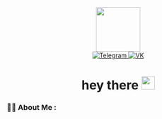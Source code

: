 <div id="header" align="center">
<img src="https://media.giphy.com/media/v1.Y2lkPTc5MGI3NjExdzJia3gzNnRtbGlrNGkzNXpjMjIzbzh4Y25zY2RrNTcxN3UzNG45aSZlcD12MV9pbnRlcm5hbF9naWZfYnlfaWQmY3Q9Zw/Y4ak9Ki2GZCbJxAnJD/giphy.gif" width="100"/>
</div>

<div id="badges" align="center">
  <a href="https://t.me/Face1ess">
    <img src="https://img.shields.io/badge/telegram-blue?logo=telegram&logoColor=white&style=for-the-badge" alt="Telegram"/>
  </a>
  <a href="https://vk.com/vasaleser">
    <img src="https://img.shields.io/badge/vk-blue?style=for-the-badge&logo=vk&logoColor=white" alt="VK"/>
  </a>
</div>
<div align="center">
  <h1>
  hey there
  <img src="https://media.giphy.com/media/hvRJCLFzcasrR4ia7z/giphy.gif" width="30px"/>
  </h1>
</div>

### :man_technologist: About Me :

<!--
**dev-c0de/dev-c0de** is a ✨ _special_ ✨ repository because its `README.md` (this file) appears on your GitHub profile.

Here are some ideas to get you started:

- 🔭 I’m currently working on ...
- 🌱 I’m currently learning ...
- 👯 I’m looking to collaborate on ...
- 🤔 I’m looking for help with ...
- 💬 Ask me about ...
- 📫 How to reach me: ...
- 😄 Pronouns: ...
- ⚡ Fun fact: ...
-->
